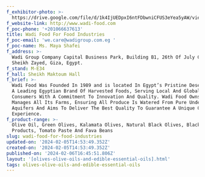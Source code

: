 ```yaml
---
f_exhibitor-photo: >-
  https://drive.google.com/file/d/1k4IjUEDpxI6ntFDbwniCFUS3eYea5yAW/view?usp=drive_link
f_website-link: http://www.wadi-food.com
f_poc-phone: '+201066637613'
title: Wadi Food For Food Industries
f_poc-email: 'we.care@wadigroup.com.eg '
f_poc-name: Ms. Maya Shafei
f_address: >-
  Wadi Group Company Capital Business Park, Building B1, 26th Of July Corridor,
  Sheikh Zayed, Giza, Egypt.
f_stand: M-E34
f_hall: Sheikh Maktoum Hall
f_brief: >-
  Wadi Food Was Founded In 1989 and is located In Egypt’s Pristine Desert. It Is
  A Leading Egyptian Brand Of Harvested Foods, Serving Local And Global
  Consumers With A Commitment To Innovation And Quality. Wadi Food Owns And
  Manages All Its Farms, Ensuring All Produce Is Watered From Pure Underground
  Aquifers And Aims To Deliver The Best Quality To Guarantee A Unique Customer
  Experience.
f_product-range: >-
  Olive Oil, Green Olives, Kalamata Olives, Natural Black Olives, Black Olive
  Products, Tomato Paste And Fava Beans
slug: wadi-food-for-food-industries
updated-on: '2024-02-05T14:53:49.352Z'
created-on: '2024-02-05T14:53:49.352Z'
published-on: '2024-02-06T16:45:51.806Z'
layout: '[olives-olive-oils-and-edible-essential-oils].html'
tags: olives-olive-oils-and-edible-essential-oils
---
```



